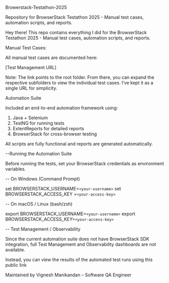 Browerstack-Testathon-2025

Repository for BrowserStack Testathon 2025 - Manual test cases, automation scripts, and reports.

Hey there! 
This repo contains everything I did for the BrowserStack Testathon 2025 - Manual test cases, automation scripts, and reports.

Manual Test Cases:

All manual test cases are documented here:  

[Test Management URL]

Note: The link points to the root folder. From there, you can expand the respective subfolders to view the individual test cases. I’ve kept it as a single URL for simplicity.

Automation Suite

Included an end-to-end automation framework using:  
1. Java + Selenium
2. TestNG for running tests
3. ExtentReports for detailed reports
4. BrowserStack for cross-browser testing  

All scripts are fully functional and reports are generated automatically.

--Running the Automation Suite

Before running the tests, set your BrowserStack credentials as environment variables.  

-- On Windows (Command Prompt)

set BROWSERSTACK_USERNAME=`<your-username>`
set BROWSERSTACK_ACCESS_KEY =`<your-access-key>`

-- On macOS / Linux (bash/zsh)

export BROWSERSTACK_USERNAME=`<your-username>`
export BROWSERSTACK_ACCESS_KEY=`<your-access-key>`

-- Test Management / Observability

Since the current automation suite does not have BrowserStack SDK integration, full Test Management and Observability dashboards are not available.

Instead, you can view the results of the automated test runs using this public link

Maintained by Vignesh Manikandan – Software QA Engineer
